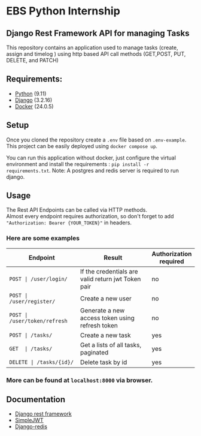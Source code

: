 # EBS Python Internship 
## Django Rest Framework API for managing Tasks

This repository contains an application used to manage tasks (create, assign and  timelog ) 
using http based API call methods (GET,POST, PUT, DELETE, and PATCH)


## Requirements:
- [Python](https://www.python.org/) (9.11)
- [Django](https://pypi.org/project/Django/3.2.21/) (3.2.16)
- [Docker](https://www.docker.com/products/docker-desktop/) (24.0.5)

## Setup
Once you cloned the repository create a `.env` file based on `.env-example`.
This project can be easily deployed using `docker compose up`.

You can run this application without docker, just configure the virtual environment and install the requirements : `pip install -r requirements.txt`. Note: A postgres and redis server is required to run django.

## Usage
The Rest API Endpoints can be called via HTTP methods.  
Almost every endpoint requires authorization, so don't forget to add `"Authorization: Bearer {YOUR_TOKEN}"` in headers.

### Here are some examples

| Endpoint                      | Result                                             | Authorization <br/> required |
|-------------------------------|----------------------------------------------------|------------------------------|
| `POST \| /user/login/`        | If the credentials are valid return jwt Token pair | no                           |
| `POST \| /user/register/`     | Create a new user                                  | no                           |
| `POST \| /user/token/refresh` | Generate a new access token using refresh token    | no                           |
| `POST \| /tasks/`             | Create a new task                                  | yes                          |
| `GET  \| /tasks/`             | Get a lists of all tasks, paginated                | yes                          |
| `DELETE \| /tasks/{id}/`      | Delete task by id                                  | yes                          |

### More can be found at `localhost:8000` via browser. 




## Documentation 

- [Django rest framework](https://www.django-rest-framework.org/)  
- [SimpleJWT](https://django-rest-framework-simplejwt.readthedocs.io/en/latest/)  
- [Django-redis](https://django-redis-cache.readthedocs.io/en/latest/)   

